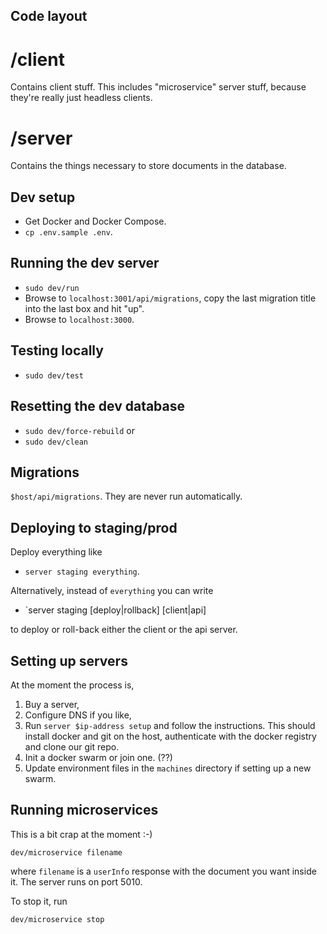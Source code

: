 ## Code layout

# /client

Contains client stuff. This includes "microservice" server stuff, because they're really just headless clients.

# /server

Contains the things necessary to store documents in the database.

## Dev setup

 - Get Docker and Docker Compose.
 - `cp .env.sample .env`.

## Running the dev server
- `sudo dev/run`
- Browse to `localhost:3001/api/migrations`, copy the last migration title into the last box and hit "up".
- Browse to `localhost:3000`.

## Testing locally

 - `sudo dev/test`

## Resetting the dev database
- `sudo dev/force-rebuild` or
- `sudo dev/clean`

## Migrations

`$host/api/migrations`. They are never run automatically.

## Deploying to staging/prod

Deploy everything like

 - `server staging everything`.

Alternatively, instead of `everything` you can write

 - `server staging [deploy|rollback] [client|api]

to deploy or roll-back either the client or the api server.

## Setting up servers

At the moment the process is,

1. Buy a server,
2. Configure DNS if you like,
3. Run `server $ip-address setup` and follow the instructions. This should install docker and git on the host, authenticate with the docker registry and clone our git repo.
5. Init a docker swarm or join one. (??)
6. Update environment files in the `machines` directory if setting up a new swarm.

## Running microservices

This is a bit crap at the moment :-)

```
dev/microservice filename
```

where `filename` is a `userInfo` response with the document you want inside it. The server runs on port 5010.

To stop it, run

```
dev/microservice stop
```
